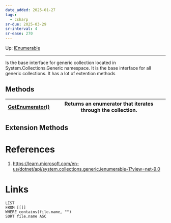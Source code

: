 ```yaml
---
date_added: 2025-01-27
tags:
  - csharp
sr-due: 2025-03-29
sr-interval: 4
sr-ease: 270
---
```

Up: [IEnumerable](IEnumerable.md)
___
 Is the base interface for generic collection located in System.Collections.Generic namespace. It is the base interface for all generic collections. It has a lot of extention methods
## Methods

| [GetEnumerator()](https://learn.microsoft.com/en-us/dotnet/api/system.collections.generic.ienumerable-1.getenumerator?view=net-8.0#system-collections-generic-ienumerable-1-getenumerator) | Returns an enumerator that iterates through the collection. |
| ------------------------------------------------------------------------------------------------------------------------------------------------------------------------------------------ | ----------------------------------------------------------- |

## Extension Methods
# References
 1. https://learn.microsoft.com/en-us/dotnet/api/system.collections.generic.ienumerable-1?view=net-9.0

# Links
```dataview
LIST
FROM [[]]
WHERE contains(file.name, "")
SORT file.name ASC
```
